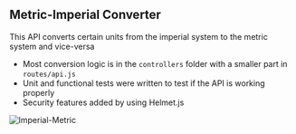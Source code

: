 ## Metric-Imperial Converter

This API converts certain units from the imperial system to the metric system and vice-versa

- Most conversion logic is in the `controllers` folder with a smaller part in `routes/api.js`
- Unit and functional tests were written to test if the API is working properly
- Security features added by using Helmet.js

![Imperial-Metric](https://user-images.githubusercontent.com/58770446/89864721-ba057880-dbac-11ea-9d03-2256d6b3617f.png)


